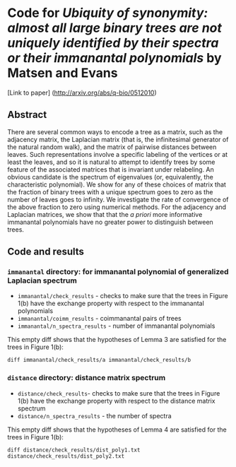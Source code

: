# Code for *Ubiquity of synonymity: almost all large binary trees are not uniquely identified by their spectra or their immanantal polynomials* by Matsen and Evans

[Link to paper] (http://arxiv.org/abs/q-bio/0512010)

## Abstract

There are several common ways to encode a tree as a matrix, such as the adjacency matrix, the Laplacian matrix (that is, the infinitesimal generator of the natural random walk), and the matrix of pairwise distances between leaves. Such representations involve a specific labeling of the vertices or at least the leaves, and so it is natural to attempt to identify trees by some feature of the associated matrices that is invariant under relabeling. An obvious candidate is the spectrum of eigenvalues (or, equivalently, the characteristic polynomial). We show for any of these choices of matrix that the fraction of binary trees with a unique spectrum goes to zero as the number of leaves goes to infinity. We investigate the rate of convergence of the above fraction to zero using numerical methods. For the adjacency and Laplacian matrices, we show that that the *a priori* more informative immanantal polynomials have no greater power to distinguish between trees.

## Code and results

### `immanantal` directory: for immanantal polynomial of generalized Laplacian spectrum
* `immanantal/check_results` - checks to make sure that the trees in Figure 1(b)
   have the exchange property with respect to the immanantal polynomials
* `immanantal/coimm_results` - coimmanantal pairs of trees
* `immanantal/n_spectra_results` - number of immanantal polynomials

This empty diff shows that the hypotheses of Lemma 3 are satisfied for
the trees in Figure 1(b):

    diff immanantal/check_results/a immanantal/check_results/b

### `distance` directory: distance matrix spectrum
* `distance/check_results`- checks to make sure that the trees in Figure 1(b)
   have the exchange property with respect to the distance matrix spectrum
* `distance/n_spectra_results` - the number of spectra

This empty diff shows that the hypotheses of Lemma 4 are satisfied for
the trees in Figure 1(b):

    diff distance/check_results/dist_poly1.txt distance/check_results/dist_poly2.txt

